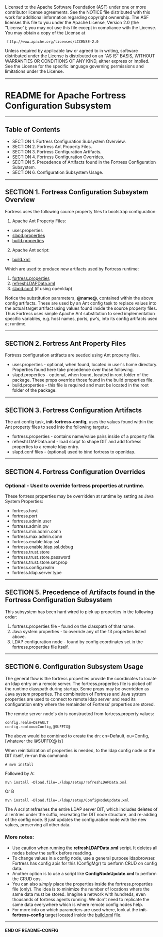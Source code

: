    Licensed to the Apache Software Foundation (ASF) under one
   or more contributor license agreements.  See the NOTICE file
   distributed with this work for additional information
   regarding copyright ownership.  The ASF licenses this file
   to you under the Apache License, Version 2.0 (the
   "License"); you may not use this file except in compliance
   with the License.  You may obtain a copy of the License at

     http://www.apache.org/licenses/LICENSE-2.0

   Unless required by applicable law or agreed to in writing,
   software distributed under the License is distributed on an
   "AS IS" BASIS, WITHOUT WARRANTIES OR CONDITIONS OF ANY
   KIND, either express or implied.  See the License for the
   specific language governing permissions and limitations
   under the License.

-------------------------------------------------------------------------------
# README for Apache Fortress Configuration Subsystem
-------------------------------------------------------------------------------

## Table of Contents

 * SECTION 1. Fortress Configuration Subsystem Overview.
 * SECTION 2. Fortress Ant Property Files.
 * SECTION 3. Fortress Configuration Artifacts.
 * SECTION 4. Fortress Configuration Overrides.
 * SECTION 5. Precedence of Artifacts found in the Fortress Configuration Subsystem.
 * SECTION 6. Configuration Subsystem Usage.

-------------------------------------------------------------------------------
## SECTION 1.  Fortress Configuration Subsystem Overview

Fortress uses the following source property files to bootstrap configuration:

1. Apache Ant Property Files:
 * user.properties
 * [slapd.properties](./slapd.properties.example)
 * [build.properties](./build.properties.example)
2. Apache Ant script:
 * [build.xml](./build.xml)

Which are used to produce new artifacts used by Fortress runtime:

1. [fortress.properties](./config/fortress.properties.src)
2. [refreshLDAPData.xml](./ldap/setup/refreshLDAPData-src.xml)
3. [slapd.conf](./ldap/slapd.conf.src)  (if using openldap)

Notice the substitution parameters, **@name@**, contained within the above config artifacts.  These are used by an Ant config task
  to replace values into the actual target artifact using values found inside the source property files.  Thus Fortress uses simple Apache Ant
  substitution to seed implementation specific variables, e.g. host names, ports, pw's, into its config artifacts used at runtime.

-------------------------------------------------------------------------------
## SECTION 2.  Fortress Ant Property Files

Fortress configuration artifacts are seeded using Ant property files.
 * user.properties  - optional, when found, located in user's home directory.  Properties found here take precedence over those following.
 * slapd.properties - optional, when found, located in root folder of the package.  These props override those found in the build.properties file.
 * build.properties - this file is required and must be located in the root folder of the package.

-------------------------------------------------------------------------------
## SECTION 3.  Fortress Configuration Artifacts

The ant config task, **init-fortress-config**, uses the values found within the Ant property files to seed into the following targets:.
 * fortress.properties - contains name/value pairs inside of a property file.
 * refreshLDAPData.xml - load script to shape DIT and add fortress properties to a remote ldap entry.
 * slapd.conf files - (optional) used to bind fortress to openldap.

-------------------------------------------------------------------------------
## SECTION 4.  Fortress Configuration Overrides

### Optional - Used to override fortress properties at runtime.

 These fortress properties may be overridden at runtime by setting as Java System Properties:
 * fortress.host
 * fortress.port
 * fortress.admin.user
 * fortress.admin.pw
 * fortress.min.admin.conn
 * fortress.max.admin.conn
 * fortress.enable.ldap.ssl
 * fortress.enable.ldap.ssl.debug
 * fortress.trust.store
 * fortress.trust.store.password
 * fortress.trust.store.set.prop
 * fortress.config.realm
 * fortress.ldap.server.type

___________________________________________________________________________________
## SECTION 5.  Precedence of Artifacts found in the Fortress Configuration Subsystem

This subsystem has been hard wired to pick up properties in the following order:
 1. fortress.properties file - found on the classpath of that name.
 2. Java system properties - to override any of the 13 properties listed above.
 3. LDAP configuration node - found by config coordinates set in the fortress.properties file itself.

__________________________________________________________________________________
## SECTION 6.  Configuration Subsystem Usage

The general flow is the fortress.properties provide the coordinates to locate an ldap entry on a remote server.
The fortress.properties file is picked off the runtime classpath during startup.  Some props may be overridden as Java system properties.
The combination of Fortress and Java system properties are used to connect to remote ldap server and read its configuration entry where the remainder of Fortress' properties are stored.

The remote server node's dn is constructed from fortress.property values:
```
config.realm=DEFAULT
config.root=ou=Config,@SUFFIX@
```

The above would be combined to create the dn: cn=Default, ou=Config, [whatever the @SUFFIX@ is]

When reinitialization of properties is needed, to the ldap config node or the DIT itself, re-run this command:
```
# mvn install
```

Followed by A:
 ```
 mvn install -Dload.file=./ldap/setup/refreshLDAPData.xml
 ```

Or B
 ```
 mvn install -Dload.file=./ldap/setup/ConfigNodeUpdate.xml
 ```

The A script refreshes the entire LDAP server DIT, which includes deletes of all entries under the suffix, recreating the DIT node structure, and re-adding of the config node.
B just updates the configuration node with the new values, preserving all other data.


 ### More notes:
 * Use caution when running the **refreshLDAPData.xml** script.  It deletes all nodes below the suffix before readding.
 * To change values in a config node, use a general purpose ldapbrowser.  Fortress has config apis for this (ConfigMgr) to perform CRUD on config data.
 * Another option is to use a script like **ConfigNodeUpdate.xml** to perform the CRUD ops.
 * You can also *simply* place the properties inside the fortress.properties file (only).  The idea is to minimize the number of locations
 where the same data must be stored.  Imagine a network with hundreds, even thousands of fortress agents running.  We don't need to replicate the same data everywhere which is where remote config nodes help.
 * For more info on which parameters are used where, look at the **init-fortress-config** target located inside the [build.xml](build.xml) file.

 ___________________________________________________________________________________
  #### END OF README-CONFIG